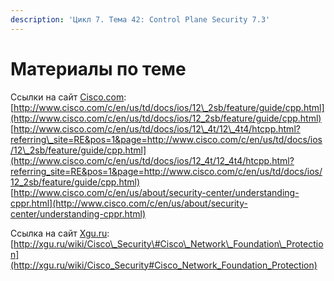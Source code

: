 ```yaml
---
description: 'Цикл 7. Тема 42: Control Plane Security 7.3'
---
```


# Материалы по теме

Ссылки на сайт [Cisco.com](http://www.cisco.com/):  
[http://www.cisco.com/c/en/us/td/docs/ios/12\_2sb/feature/guide/cpp.html](http://www.cisco.com/c/en/us/td/docs/ios/12_2sb/feature/guide/cpp.html)  
[http://www.cisco.com/c/en/us/td/docs/ios/12\_4t/12\_4t4/htcpp.html?referring\_site=RE&pos=1&page=http://www.cisco.com/c/en/us/td/docs/ios/12\_2sb/feature/guide/cpp.html](http://www.cisco.com/c/en/us/td/docs/ios/12_4t/12_4t4/htcpp.html?referring_site=RE&pos=1&page=http://www.cisco.com/c/en/us/td/docs/ios/12_2sb/feature/guide/cpp.html)  
[http://www.cisco.com/c/en/us/about/security-center/understanding-cppr.html](http://www.cisco.com/c/en/us/about/security-center/understanding-cppr.html)

Ссылка на сайт [Xgu.ru](http://www.xgu.ru/):  
[http://xgu.ru/wiki/Cisco\_Security\#Cisco\_Network\_Foundation\_Protection](http://xgu.ru/wiki/Cisco_Security#Cisco_Network_Foundation_Protection)

